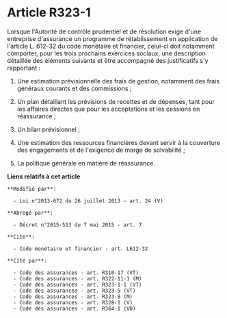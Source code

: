 # Article R323-1

Lorsque l'Autorité de contrôle prudentiel et de résolution exige d'une entreprise d'assurance un programme de rétablissement
en application de l'article L. 612-32 du code monétaire et financier, celui-ci doit notamment comporter, pour les trois
prochains exercices sociaux, une description détaillée des éléments suivants et être accompagné des justificatifs s'y
rapportant : 

1. Une estimation prévisionnelle des frais de gestion, notamment des frais généraux courants et des commissions ; 

2. Un plan détaillant les prévisions de recettes et de dépenses, tant pour les affaires directes que pour les acceptations et
les cessions en réassurance ; 

3. Un bilan prévisionnel ; 

4. Une estimation des ressources financières devant servir à la couverture des engagements et de l'exigence de marge de
solvabilité ; 

5. La politique générale en matière de réassurance.

**Liens relatifs à cet article**

	**Modifié par**:

	  - Loi n°2013-672 du 26 juillet 2013 - art. 24 (V)

	**Abrogé par**:

	  - Décret n°2015-513 du 7 mai 2015 - art. 7

	**Cite**:

	  - Code monétaire et financier - art. L612-32

	**Cité par**:

	  - Code des assurances - art. R310-17 (VT)
	  - Code des assurances - art. R322-11-1 (M)
	  - Code des assurances - art. R323-1-1 (VT)
	  - Code des assurances - art. R323-5 (VT)
	  - Code des assurances - art. R323-8 (M)
	  - Code des assurances - art. R328-1 (V)
	  - Code des assurances - art. R364-1 (VD)
